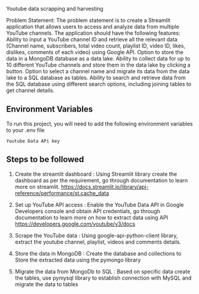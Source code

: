 
Youtube data scrapping and harvesting

Problem Statement:
The problem statement is to create a Streamlit application that allows users to access and analyze data from multiple YouTube channels. The application should have the following features:
  Ability to input a YouTube channel ID and retrieve all the relevant data (Channel name, subscribers, total video count, playlist ID, video ID, likes, dislikes, comments of each video) using Google API.
 Option to store the data in a MongoDB database as a data lake.
 Ability to collect data for up to 10 different YouTube channels and store them in the data lake by clicking a button.
 Option to select a channel name and migrate its data from the data lake to a SQL database as tables.
Ability to search and retrieve data from the SQL database using different search options, including joining tables to get channel details.



## Environment Variables

To run this project, you will need to add the following environment variables to your .env file

`Youtube Data APi key`



## Steps to be followed

1. Create the streamlit dashboard :
Using Streamlit library create the dashboard as per the requirement, go through documentation to learn more on streamlit.
https://docs.streamlit.io/library/api-reference/performance/st.cache_data

1. Set up YouTube API access :
Enable the YouTube Data API in Google Developers console and obtain API credentials, go through documentation to learn more on how to extract data using API
https://developers.google.com/youtube/v3/docs

2. Scrape the YouTube data :
Using google-api-python-client library, extract the youtube channel, playlist, videos and comments details.

3. Store the data in MongoDB :
Create the database and collections to Store the extracted data using the pymongo library

4. Migrate the data from MongoDb to SQL :
Based on specific data create the tables, use pymysql library to establish connection with MySQL and migrate the data to tables



